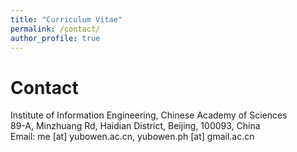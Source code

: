 ```yaml
---
title: "Curriculum Vitae"
permalink: /contact/
author_profile: true
---
```


<!-- [English CV [PDF]](https://lijian.ac.cn/files/cv/UCAS_PhD_lijian.pdf) -->

<!-- [Chinese CV [PDF]](https://lijian.ac.cn/files/cv/UCAS_PhD_lijian_chineseCV.pdf) -->

# Contact
Institute of Information Engineering, Chinese Academy of Sciences<br>
89-A, Minzhuang Rd, Haidian District,
Beijing, 100093, China<br>
Email: me [at] yubowen.ac.cn, yubowen.ph [at] gmail.ac.cn
